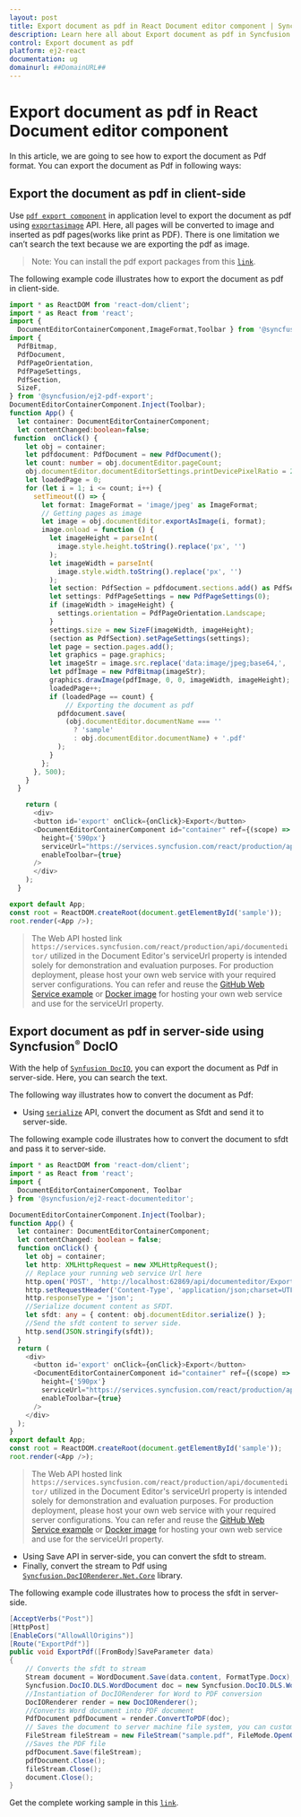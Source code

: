```yaml
---
layout: post
title: Export document as pdf in React Document editor component | Syncfusion
description: Learn here all about Export document as pdf in Syncfusion React Document editor component of Syncfusion Essential JS 2 and more.
control: Export document as pdf 
platform: ej2-react
documentation: ug
domainurl: ##DomainURL##
---
```


# Export document as pdf in React Document editor component

In this article, we are going to see how to export the document as Pdf format. You can export the document as Pdf in following ways:

## Export the document as pdf in client-side

Use [`pdf export component`](https://www.npmjs.com/package/@syncfusion/ej2-pdf-export) in application level to export the document as pdf using [`exportasimage`](https://ej2.syncfusion.com/react/documentation/api/document-editor/#exportasimage) API. Here, all pages will be converted to image and inserted as pdf pages(works like print as PDF). There is one limitation we can’t search the text because we are exporting the pdf as image.

>Note: You can install the pdf export packages from this [`link`](https://www.npmjs.com/package/@syncfusion/ej2-pdf-export).

The following example code illustrates how to export the document as pdf in client-side.

```ts
import * as ReactDOM from 'react-dom/client';
import * as React from 'react';
import {
  DocumentEditorContainerComponent,ImageFormat,Toolbar } from '@syncfusion/ej2-react-documenteditor';
import {
  PdfBitmap,
  PdfDocument,
  PdfPageOrientation,
  PdfPageSettings,
  PdfSection,
  SizeF,
} from '@syncfusion/ej2-pdf-export';
DocumentEditorContainerComponent.Inject(Toolbar);
function App() {
  let container: DocumentEditorContainerComponent;
  let contentChanged:boolean=false;
 function  onClick() {
    let obj = container;
    let pdfdocument: PdfDocument = new PdfDocument();
    let count: number = obj.documentEditor.pageCount;
    obj.documentEditor.documentEditorSettings.printDevicePixelRatio = 2;
    let loadedPage = 0;
    for (let i = 1; i <= count; i++) {
      setTimeout(() => {
        let format: ImageFormat = 'image/jpeg' as ImageFormat;
        // Getting pages as image
        let image = obj.documentEditor.exportAsImage(i, format);
        image.onload = function () {
          let imageHeight = parseInt(
            image.style.height.toString().replace('px', '')
          );
          let imageWidth = parseInt(
            image.style.width.toString().replace('px', '')
          );
          let section: PdfSection = pdfdocument.sections.add() as PdfSection;
          let settings: PdfPageSettings = new PdfPageSettings(0);
          if (imageWidth > imageHeight) {
            settings.orientation = PdfPageOrientation.Landscape;
          }
          settings.size = new SizeF(imageWidth, imageHeight);
          (section as PdfSection).setPageSettings(settings);
          let page = section.pages.add();
          let graphics = page.graphics;
          let imageStr = image.src.replace('data:image/jpeg;base64,', '');
          let pdfImage = new PdfBitmap(imageStr);
          graphics.drawImage(pdfImage, 0, 0, imageWidth, imageHeight);
          loadedPage++;
          if (loadedPage == count) {
              // Exporting the document as pdf
            pdfdocument.save(
              (obj.documentEditor.documentName === ''
                ? 'sample'
                : obj.documentEditor.documentName) + '.pdf'
            );
          }
        };
      }, 500);
    }
  }

    return (
      <div>
      <button id='export' onClick={onClick}>Export</button>
      <DocumentEditorContainerComponent id="container" ref={(scope) => {container = scope; }}
        height={'590px'}
        serviceUrl="https://services.syncfusion.com/react/production/api/documenteditor/"
        enableToolbar={true}
      />
      </div>
    );
  }

export default App;
const root = ReactDOM.createRoot(document.getElementById('sample'));
root.render(<App />);
```
> The Web API hosted link `https://services.syncfusion.com/react/production/api/documenteditor/` utilized in the Document Editor's serviceUrl property is intended solely for demonstration and evaluation purposes. For production deployment, please host your own web service with your required server configurations. You can refer and reuse the [GitHub Web Service example](https://github.com/SyncfusionExamples/EJ2-DocumentEditor-WebServices) or [Docker image](https://hub.docker.com/r/syncfusion/word-processor-server) for hosting your own web service and use for the serviceUrl property.

## Export document as pdf in server-side using Syncfusion<sup style="font-size:70%">&reg;</sup> DocIO

With the help of [`Synfusion DocIO`](https://help.syncfusion.com/file-formats/docio/word-to-pdf), you can export the document as Pdf in server-side. Here, you can search the text.

The following way illustrates how to convert the document as Pdf:

* Using [`serialize`](https://ej2.syncfusion.com/react/documentation/api/document-editor/#serialize) API, convert the document as Sfdt and send it to server-side.

The following example code illustrates how to convert the document to sfdt and pass it to server-side.

```ts
import * as ReactDOM from 'react-dom/client';
import * as React from 'react';
import {
  DocumentEditorContainerComponent, Toolbar
} from '@syncfusion/ej2-react-documenteditor';

DocumentEditorContainerComponent.Inject(Toolbar);
function App() {
  let container: DocumentEditorContainerComponent;
  let contentChanged: boolean = false;
  function onClick() {
    let obj = container;
    let http: XMLHttpRequest = new XMLHttpRequest();
    // Replace your running web service Url here
    http.open('POST', 'http://localhost:62869/api/documenteditor/ExportPdf');
    http.setRequestHeader('Content-Type', 'application/json;charset=UTF-8');
    http.responseType = 'json';
    //Serialize document content as SFDT.
    let sfdt: any = { content: obj.documentEditor.serialize() };
    //Send the sfdt content to server side.
    http.send(JSON.stringify(sfdt));
  }
  return (
    <div>
      <button id='export' onClick={onClick}>Export</button>
      <DocumentEditorContainerComponent id="container" ref={(scope) => { container = scope; }}
        height={'590px'}
        serviceUrl="https://services.syncfusion.com/react/production/api/documenteditor/"
        enableToolbar={true}
      />
    </div>
  );
}
export default App;
const root = ReactDOM.createRoot(document.getElementById('sample'));
root.render(<App />);

```

> The Web API hosted link `https://services.syncfusion.com/react/production/api/documenteditor/` utilized in the Document Editor's serviceUrl property is intended solely for demonstration and evaluation purposes. For production deployment, please host your own web service with your required server configurations. You can refer and reuse the [GitHub Web Service example](https://github.com/SyncfusionExamples/EJ2-DocumentEditor-WebServices) or [Docker image](https://hub.docker.com/r/syncfusion/word-processor-server) for hosting your own web service and use for the serviceUrl property.

* Using Save API in server-side, you can convert the sfdt to stream.
* Finally, convert the stream to Pdf using [`Syncfusion.DocIORenderer.Net.Core`](https://www.nuget.org/packages/Syncfusion.DocIORenderer.Net.Core) library.

The following example code illustrates how to process the sfdt in server-side.

```c#
[AcceptVerbs("Post")]
[HttpPost]
[EnableCors("AllowAllOrigins")]
[Route("ExportPdf")]
public void ExportPdf([FromBody]SaveParameter data)
{
    // Converts the sfdt to stream
    Stream document = WordDocument.Save(data.content, FormatType.Docx);
    Syncfusion.DocIO.DLS.WordDocument doc = new Syncfusion.DocIO.DLS.WordDocument(document, Syncfusion.DocIO.FormatType.Docx);
    //Instantiation of DocIORenderer for Word to PDF conversion
    DocIORenderer render = new DocIORenderer();
    //Converts Word document into PDF document
    PdfDocument pdfDocument = render.ConvertToPDF(doc);
    // Saves the document to server machine file system, you can customize here to save into databases or file servers based on requirement.
    FileStream fileStream = new FileStream("sample.pdf", FileMode.OpenOrCreate, FileAccess.ReadWrite);
    //Saves the PDF file
    pdfDocument.Save(fileStream);
    pdfDocument.Close();
    fileStream.Close();
    document.Close();
}
```

Get the complete working sample in this [`link`](https://github.com/SyncfusionExamples/Export-document-as-PDF-in-Document-Editor/).